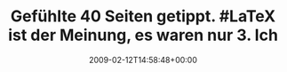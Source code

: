---
retweeted: false
source: <a href="http://twitter.com" rel="nofollow">Twitter Web Client</a>
entities:
  hashtags:
  - text: LaTeX
    indices:
    - '28'
    - '34'
  symbols: []
  user_mentions: []
  urls: []
display_text_range:
- '0'
- '88'
favorite_count: '0'
id_str: '1202829687'
truncated: false
retweet_count: '0'
id: '1202829687'
created_at: Thu Feb 12 14:58:48 +0000 2009
favorited: false
full_text: 'Gefühlte 40 Seiten getippt. #LaTeX ist der Meinung, es waren nur 3. Ich
  mach mal Mittag.'
lang: de
tags:
- LaTeX
- pesos/twitter
date: '2009-02-12T14:58:48+00:00'
src: https://twitter.com/bascht/status/1202829687
original_url: https://twitter.com/bascht/status/1202829687
type: twitter_tweet
text: 'Gefühlte 40 Seiten getippt. #LaTeX ist der Meinung, es waren nur 3. Ich mach
  mal Mittag.'
title: 'Gefühlte 40 Seiten getippt. #LaTeX ist der Meinung, es waren nur 3. Ich'

---